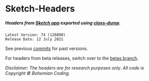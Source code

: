 # Sketch-Headers

##### Headers from [Sketch app](http://www.sketch.com) exported using [class-dump](http://stevenygard.com/projects/class-dump/).

```
Latest Version: 74 (128890)
Release Date: 12 July 2021
```

See previous [commits](https://github.com/abynim/sketch-headers/commits/betas) for past versions.

For headers from beta releases, switch over to the [betas branch](https://github.com/abynim/sketch-headers/tree/betas).

*Disclaimer: The headers are for research purposes only. All code is Copyright © Bohemian Coding.*

